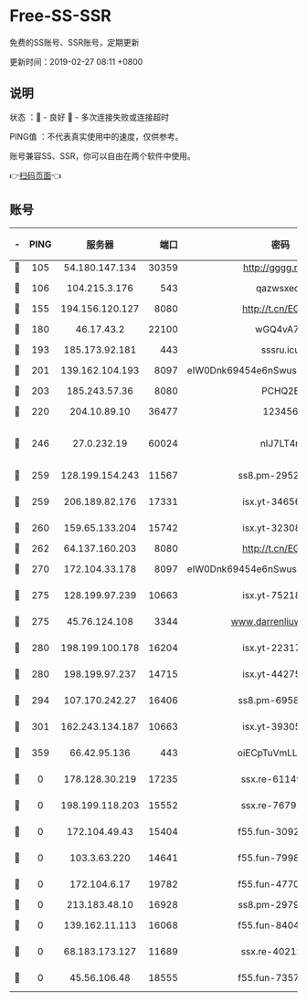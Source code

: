 # Free-SS-SSR

免费的SS账号、SSR账号，定期更新

更新时间：2019-02-27 08:11 +0800

## 说明

状态     ：🙂 - 良好 🙁 - 多次连接失败或连接超时

PING值   ：不代表真实使用中的速度，仅供参考。

账号兼容SS、SSR，你可以自由在两个软件中使用。

👉[扫码页面](https://liesauer.github.io/free-ss-ssr.github.io/)👈

## 账号

|-|PING|服务器|端口|密码|加密方式|区域|
|:----:|:----:|:-----:|-----:|:----:|:----:|:----:|
|🙂|105|54.180.147.134|30359|http://gggg.rocks|chacha20|KR|
|🙂|106|104.215.3.176|543|qazwsxedc|aes-256-gcm|JP|
|🙂|155|194.156.120.127|8080|http://t.cn/EGJIyrl|rc4-md5|RU|
|🙂|180|46.17.43.2|22100|wGQ4vA7D|aes-256-gcm|RU|
|🙂|193|185.173.92.181|443|sssru.icu|rc4-md5|RU|
|🙂|201|139.162.104.193|8097|eIW0Dnk69454e6nSwuspv9DmS201tQ0D|aes-256-cfb|JP|
|🙂|203|185.243.57.36|8080|PCHQ2E|rc4-md5|US|
|🙂|220|204.10.89.10|36477|123456|aes-256-cfb|US|
|🙂|246|27.0.232.19|60024|nIJ7LT4n|xchacha20-ietf-poly1305|HK|
|🙂|259|128.199.154.243|11567|ss8.pm-29529398|aes-256-cfb|SG|
|🙂|259|206.189.82.176|17331|isx.yt-34656807|aes-256-cfb|SG|
|🙂|260|159.65.133.204|15742|isx.yt-32308322|aes-256-cfb|SG|
|🙂|262|64.137.160.203|8080|http://t.cn/EGJIyrl|rc4-md5|CA|
|🙂|270|172.104.33.178|8097|eIW0Dnk69454e6nSwuspv9DmS201tQ0D|aes-256-cfb|SG|
|🙂|275|128.199.97.239|10663|isx.yt-75218059|aes-256-cfb|SG|
|🙂|275|45.76.124.108|3344|www.darrenliuwei.com|aes-256-cfb|AU|
|🙂|280|198.199.100.178|16204|isx.yt-22317466|aes-256-cfb|US|
|🙂|280|198.199.97.237|14715|isx.yt-44275898|aes-256-cfb|US|
|🙂|294|107.170.242.27|16406|ss8.pm-69587797|aes-256-cfb|US|
|🙂|301|162.243.134.187|10663|isx.yt-39305244|aes-256-cfb|US|
|🙂|359|66.42.95.136|443|oiECpTuVmLLxk4Ts|aes-256-cfb|US|
|🙁|0|178.128.30.219|17235|ssx.re-61149569|aes-256-cfb|SG|
|🙁|0|198.199.118.203|15552|ssx.re-76791926|aes-256-cfb|US|
|🙁|0|172.104.49.43|15404|f55.fun-30923847|aes-256-cfb|SG|
|🙁|0|103.3.63.220|14641|f55.fun-79984823|aes-256-cfb|SG|
|🙁|0|172.104.6.17|19782|f55.fun-47700700|aes-256-cfb|US|
|🙁|0|213.183.48.10|16928|ss8.pm-29798325|rc4-md5|RU|
|🙁|0|139.162.11.113|16068|f55.fun-84043831|aes-256-cfb|SG|
|🙁|0|68.183.173.127|11689|ssx.re-40212864|aes-256-cfb|US|
|🙁|0|45.56.106.48|18555|f55.fun-73571297|aes-256-cfb|US|
